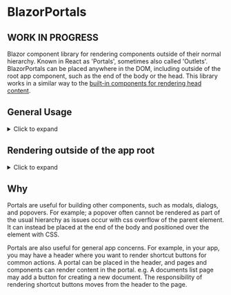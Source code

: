 # BlazorPortals

## WORK IN PROGRESS

Blazor component library for rendering components outside of their normal hierarchy. Known in React as 'Portals', sometimes also called 'Outlets'.
BlazorPortals can be placed anywhere in the DOM, including outside of the root app component, such as the end of the body or the head. This library works in a similar way to the [built-in components for rendering head content](https://learn.microsoft.com/en-us/aspnet/core/blazor/components/control-head-content?view=aspnetcore-7.0).

## General Usage
<details>
  <summary>Click to expand</summary>

Register the services using the extension:
```csharp
builder.Services.AddPortals();
```
Place a `PortalOutlet` wherever you want to be able to render components, for example in the page header:

```razor
@* MainLayout.razor *@
@inherits LayoutComponentBase

<div class="page">
    <div class="sidebar">
        <NavMenu />
    </div>

    <main>
        <div class="top-row px-4">
            <PortalOutlet Name="header"/>
        </div>

        <article class="content px-4">
            @Body
        </article>
    </main>
</div>
```

Use a `Portal` component to render into the `PortalOutlet`:

```razor
@* Index.razor *@
@page "/"

<PageTitle>Index</PageTitle>

<Portal Name="header">
    <div>This will be in the header</div>
</Portal>

<h1>Hello, world!</h1>

Welcome to your new app.
```
</details>
    
## Rendering outside of the app root
<details>
  <summary>Click to expand</summary>

Portals can be used to render components outside of the root app component hierarchy, such as the end of the body. [This is done in the same way as registering a `HeadOutlet`.](https://learn.microsoft.com/en-us/aspnet/core/blazor/components/control-head-content?view=aspnetcore-7.0#headoutlet-component)

In order to render outside of the root app component, you need a parameterless component.
The project contains a `BodyPortal` component, which is simply the following:
```razor
<PortalOutlet Name="body" />
```

### Blazor WASM
Add your portal component to the RootComponents collection of the WebAssemblyHostBuilder in Program.cs, specifying a selector for its location in the DOM.
```csharp
builder.RootComponents.Add<BodyOutlet>("body::after");
```
From the headoutlet documentation:
> When the ::after pseudo-selector is specified, the contents of the root component are appended to the existing head contents instead of replacing the content. This allows the app to retain static head content in wwwroot/index.html without having to repeat the content in the app's Razor components.

### Blazor Server
Add your portal component to the \_Host.cshtml
```razor
...
<component type="typeof(BodyOutlet)" render-mode="ServerPrerendered" />
</body>
</html>
```
</details>

## Why
Portals are useful for building other components, such as modals, dialogs, and popovers. 
For example; a popover often cannot be rendered as part of the usual hierarchy as issues occur with css overflow of the parent element. 
It can instead be placed at the end of the body and positioned over the element with CSS.

Portals are also useful for general app concerns.
For example, in your app, you may have a header where you want to render shortcut buttons for common actions.
A portal can be placed in the header, and pages and components can render content in the portal. e.g. A documents list page may add a button for creating a new document. 
The responsibility of rendering shortcut buttons moves from the header to the page.



